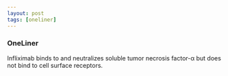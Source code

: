 ```yaml
---
layout: post
tags: [oneliner]
---
```



### OneLiner

Infliximab binds to and neutralizes soluble tumor necrosis factor-α but does not bind to cell surface receptors.
